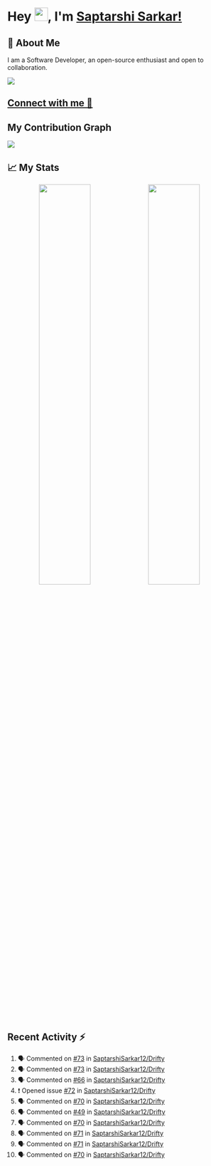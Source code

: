 # Hey <img src="https://github.com/TheDudeThatCode/TheDudeThatCode/blob/master/Assets/Hi.gif" width="30">, I'm [Saptarshi Sarkar!](https://bio.link/saptarshi) 

## 🚀 About Me
I am a Software Developer, an open-source enthusiast and open to collaboration.

![](https://visitor-badge.laobi.icu/badge?page_id=saptarshisarkar12.saptarshisarkar12)

## [Connect with me 💬](https://bio.link/saptarshi) 

## My Contribution Graph 
<img src="https://activity-graph.herokuapp.com/graph?username=SaptarshiSarkar12&bg_color=0f2d3d&color=1cadfb&line=1cadfb&point=1cadfb&area=true&hide_border=true">

## 📈 My Stats
<p align="center">	
  <img width="48%" src="https://github-readme-stats.vercel.app/api?username=saptarshisarkar12&show_icons=true&theme=tokyonight" />
  <img width="48%" src="https://github-readme-streak-stats.herokuapp.com/?user=saptarshisarkar12&theme=tokyonight" />
</p>

## Recent Activity :zap:
<!--START_SECTION:activity-->
1. 🗣 Commented on [#73](https://github.com/SaptarshiSarkar12/Drifty/issues/73) in [SaptarshiSarkar12/Drifty](https://github.com/SaptarshiSarkar12/Drifty)
2. 🗣 Commented on [#73](https://github.com/SaptarshiSarkar12/Drifty/issues/73) in [SaptarshiSarkar12/Drifty](https://github.com/SaptarshiSarkar12/Drifty)
3. 🗣 Commented on [#66](https://github.com/SaptarshiSarkar12/Drifty/issues/66) in [SaptarshiSarkar12/Drifty](https://github.com/SaptarshiSarkar12/Drifty)
4. ❗️ Opened issue [#72](https://github.com/SaptarshiSarkar12/Drifty/issues/72) in [SaptarshiSarkar12/Drifty](https://github.com/SaptarshiSarkar12/Drifty)
5. 🗣 Commented on [#70](https://github.com/SaptarshiSarkar12/Drifty/issues/70) in [SaptarshiSarkar12/Drifty](https://github.com/SaptarshiSarkar12/Drifty)
6. 🗣 Commented on [#49](https://github.com/SaptarshiSarkar12/Drifty/issues/49) in [SaptarshiSarkar12/Drifty](https://github.com/SaptarshiSarkar12/Drifty)
7. 🗣 Commented on [#70](https://github.com/SaptarshiSarkar12/Drifty/issues/70) in [SaptarshiSarkar12/Drifty](https://github.com/SaptarshiSarkar12/Drifty)
8. 🗣 Commented on [#71](https://github.com/SaptarshiSarkar12/Drifty/issues/71) in [SaptarshiSarkar12/Drifty](https://github.com/SaptarshiSarkar12/Drifty)
9. 🗣 Commented on [#71](https://github.com/SaptarshiSarkar12/Drifty/issues/71) in [SaptarshiSarkar12/Drifty](https://github.com/SaptarshiSarkar12/Drifty)
10. 🗣 Commented on [#70](https://github.com/SaptarshiSarkar12/Drifty/issues/70) in [SaptarshiSarkar12/Drifty](https://github.com/SaptarshiSarkar12/Drifty)
<!--END_SECTION:activity-->
